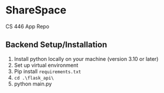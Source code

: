 # ShareSpace

CS 446 App Repo

## Backend Setup/Installation

1. Install python locally on your machine (version 3.10 or later)
2. Set up virtual environment
3. Pip install `requirements.txt`
4. `cd .\flask_api\`
5. python main.py
